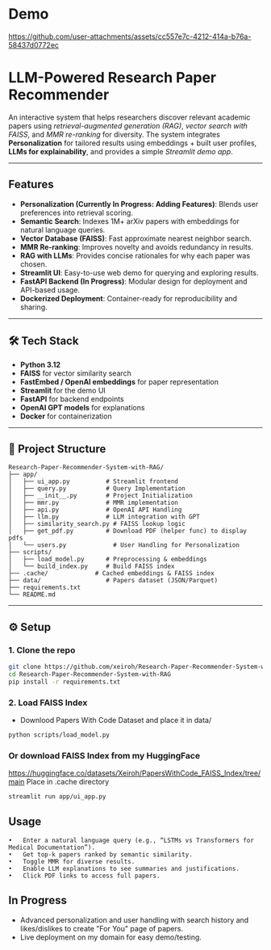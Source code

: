 # Demo
https://github.com/user-attachments/assets/cc557e7c-4212-414a-b76a-58437d0772ec

# LLM-Powered Research Paper Recommender

An interactive system that helps researchers discover relevant academic papers using *retrieval-augmented generation (RAG)*, *vector search with FAISS*, and *MMR re-ranking* for diversity. The system integrates **Personalization** for tailored results using embeddings + built user profiles, **LLMs for explainability**, and provides a simple *Streamlit demo app*.

---

## Features
- **Personalization (Currently In Progress: Adding Features)**: Blends user preferences into retrieval scoring.  
- **Semantic Search**: Indexes 1M+ arXiv papers with embeddings for natural language queries.  
- **Vector Database (FAISS)**: Fast approximate nearest neighbor search.  
- **MMR Re-ranking**: Improves novelty and avoids redundancy in results.  
- **RAG with LLMs**: Provides concise rationales for why each paper was chosen.  
- **Streamlit UI**: Easy-to-use web demo for querying and exploring results.  
- **FastAPI Backend (In Progress)**: Modular design for deployment and API-based usage.  
- **Dockerized Deployment**: Container-ready for reproducibility and sharing.

---

## 🛠️ Tech Stack
- **Python 3.12**
- **FAISS** for vector similarity search
- **FastEmbed / OpenAI embeddings** for paper representation
- **Streamlit** for the demo UI
- **FastAPI** for backend endpoints
- **OpenAI GPT models** for explanations
- **Docker** for containerization

---

## 📂 Project Structure
```
Research-Paper-Recommender-System-with-RAG/
├── app/
│   ├── ui_app.py          # Streamlit frontend
│   ├── query.py           # Query Implementation
│   ├── __init__.py        # Project Initialization
│   ├── mmr.py             # MMR implementation
│   ├── api.py             # OpenAI API Handling
│   ├── llm.py             # LLM integration with GPT
│   ├── similarity_search.py # FAISS lookup logic
│   ├── get_pdf.py         # Download PDF (helper func) to display pdfs
│   └── users.py             # User Handling for Personalization
├── scripts/
│   ├── load_model.py      # Preprocessing & embeddings
│   └── build_index.py     # Build FAISS index
├── .cache/             # Cached embeddings & FAISS index
├── data/                  # Papers dataset (JSON/Parquet)
├── requirements.txt
└── README.md
```

---

## ⚙️ Setup

### 1. Clone the repo
```bash
git clone https://github.com/xeiroh/Research-Paper-Recommender-System-with-RAG.git
cd Research-Paper-Recommender-System-with-RAG
pip install -r requirements.txt
```

### 2. Load FAISS Index 
- Downlood Papers With Code Dataset and place it in data/
```bash
python scripts/load_model.py
```

### Or download FAISS Index from my HuggingFace
https://huggingface.co/datasets/Xeiroh/PapersWithCode_FAISS_Index/tree/main
Place in .cache directory

```bash
streamlit run app/ui_app.py
```

## Usage
```
•	Enter a natural language query (e.g., “LSTMs vs Transformers for Medical Documentation”).
•	Get top-k papers ranked by semantic similarity.
•	Toggle MMR for diverse results.
•	Enable LLM explanations to see summaries and justifications.
•	Click PDF links to access full papers.
```

## In Progress
- Advanced personalization and user handling with search history and likes/dislikes to create "For You" page of papers.
- Live deployment on my domain for easy demo/testing.
